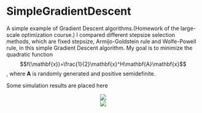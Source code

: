 # SimpleGradientDescent
A simple example of Gradient Descent algorithms.(Homework of the large-scale optimization course.)
I compared different stepsize selection methods, which are fixed stepsize, Armijo-Goldstein rule and Wolfe-Powell rule, in this simple Gradient Descent algorithm.
My goal is to minimize the quadratic function $$f(\mathbf{x})=\frac{1}{2}\mathbf{x}^H\mathbf{A}\mathbf{x}$$, where $\mathbf{A}$ is randomly generated and positive semidefinite.

Some simulation results are placed here

<div align=center>
<img src="https://github.com/LiZhuoRan0/SimpleGradientDescent/blob/main/SomeOfSimulations/N_10.jpg"/>
</div>

<div align=center>
<img src="https://github.com/LiZhuoRan0/SimpleGradientDescent/blob/main/SomeOfSimulations/N_100.jpg"/>
</div>
